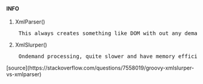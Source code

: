#### INFO
<ol>
<li> XmlParser() </li> <pre> This always creates something like DOM with out any demand. So it quite faster.</pre>
<li> XmlSlurper() </li> <pre> Ondemand processing, quite slower and have memory efficiency than XmlParser </pre>
</ol>
[source](https://stackoverflow.com/questions/7558019/groovy-xmlslurper-vs-xmlparser)
